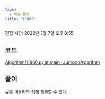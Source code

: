 ```yaml
---
tags:
  - 백준-풀이
title: "11866"
---
```


편집 시간: 2022년 2월 7일 오후 8:55

## 코드

[Algorithm/11866.py at main · Junroot/Algorithm](https://github.com/Junroot/Algorithm/blob/main/backjoon/11866.py)

## 풀이

큐를 이용하면 쉽게 해결할 수 있다.
